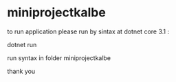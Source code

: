 # miniprojectkalbe

to run application please run by sintax at dotnet core 3.1 :

dotnet run

run syntax in folder miniprojectkalbe

thank you
